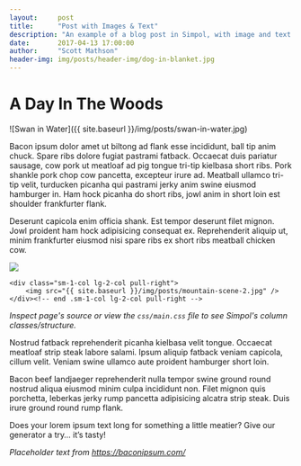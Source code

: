 ```yaml
---
layout:     post
title:      "Post with Images & Text"
description: "An example of a blog post in Simpol, with image and text content."
date:       2017-04-13 17:00:00
author:     "Scott Mathson"
header-img: img/posts/header-img/dog-in-blanket.jpg
---
```

# A Day In The Woods

![Swan in Water]({{ site.baseurl }}/img/posts/swan-in-water.jpg)

Bacon ipsum dolor amet ut biltong ad flank esse incididunt, ball tip anim chuck. Spare ribs dolore fugiat pastrami fatback. Occaecat duis pariatur sausage, cow pork ut meatloaf ad pig tongue tri-tip kielbasa short ribs. Pork shankle pork chop cow pancetta, excepteur irure ad. Meatball ullamco tri-tip velit, turducken picanha qui pastrami jerky anim swine eiusmod hamburger in. Ham hock picanha do short ribs, jowl anim in short loin est shoulder frankfurter flank.

Deserunt capicola enim officia shank. Est tempor deserunt filet mignon. Jowl proident ham hock adipisicing consequat ex. Reprehenderit aliquip ut, minim frankfurter eiusmod nisi spare ribs ex short ribs meatball chicken cow.

<div class="inner-wrapper">
	<div class="sm-1-col lg-2-col pull-left">
		<img src="{{ site.baseurl }}/img/posts/mountain-scene-1.jpg" />
	</div><!-- end .sm-1-col lg-2-col pull-left -->

	<div class="sm-1-col lg-2-col pull-right">
		<img src="{{ site.baseurl }}/img/posts/mountain-scene-2.jpg" />
	</div><!-- end .sm-1-col lg-2-col pull-right -->
</div>

_Inspect page's source or view the `css/main.css` file to see Simpol's column classes/structure._

Nostrud fatback reprehenderit picanha kielbasa velit tongue. Occaecat meatloaf strip steak labore salami. Ipsum aliquip fatback veniam capicola, cillum velit. Veniam swine ullamco aute proident hamburger short loin.

Bacon beef landjaeger reprehenderit nulla tempor swine ground round nostrud aliqua eiusmod minim culpa incididunt non. Filet mignon quis porchetta, leberkas jerky rump pancetta adipisicing alcatra strip steak. Duis irure ground round rump flank.

Does your lorem ipsum text long for something a little meatier? Give our generator a try… it’s tasty!

_Placeholder text from <https://baconipsum.com/>_
